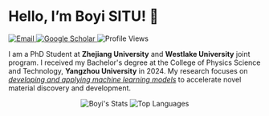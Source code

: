 # Hello, I’m Boyi SITU! 👋

 <a href="mailto:situboyi@westlake.edu.cn"> <img src="https://img.shields.io/badge/Email-situboyi@westlake.edu.cn-green?style=flat-square&logo=email" alt="Email"> </a> <a href="https://scholar.google.com.hk/citations?user=gdWqYSoAAAAJ&hl=zh-CN"> <img src="https://img.shields.io/badge/Google_Scholar-Boyi SITU-green?style=flat-square&logo=google-scholar" alt="Google Scholar"> </a> <img src="https://komarev.com/ghpvc/?username=Battlesitu&color=brightgreen&style=flat-square" alt="Profile Views">

I am a PhD Student at **Zhejiang University** and **Westlake University** joint program. I received my Bachelor's degree at the College of Physics Science and Technology, **Yangzhou University** in 2024. My research focuses on <u>*developing and applying machine learning models*</u> to accelerate novel material discovery and development.


<div align="center">
  
![Boyi's Stats](https://github-readme-stats.vercel.app/api?username=Battlesitu&show_icons=true&theme=light&hide_border=true&count_private=true&bg_color=ffffff&text_color=333333&icon_color=0078d4)
![Top Languages](https://github-readme-stats.vercel.app/api/top-langs/?username=Battlesitu&theme=light&hide_border=true&bg_color=ffffff&text_color=333333&icon_color=0078d4)

</div>
